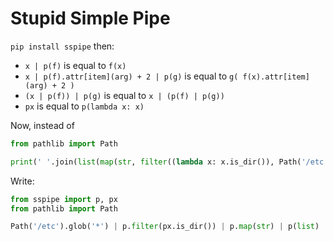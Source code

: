 # Stupid Simple Pipe

`pip install sspipe` then:

* `x | p(f)` is equal to `f(x)`
* `x | p(f).attr[item](arg) + 2 | p(g)` is equal to `g( f(x).attr[item](arg) + 2 )`
* `(x | p(f)) | p(g)` is equal to `x | (p(f) | p(g))`
* `px` is equal to `p(lambda x: x)`

Now, instead of

```python
from pathlib import Path

print(' '.join(list(map(str, filter((lambda x: x.is_dir()), Path('/etc').glob('*'))))))
```

Write:

```python
from sspipe import p, px
from pathlib import Path

Path('/etc').glob('*') | p.filter(px.is_dir()) | p.map(str) | p(list) | p(' '.join) | p(print)
```
